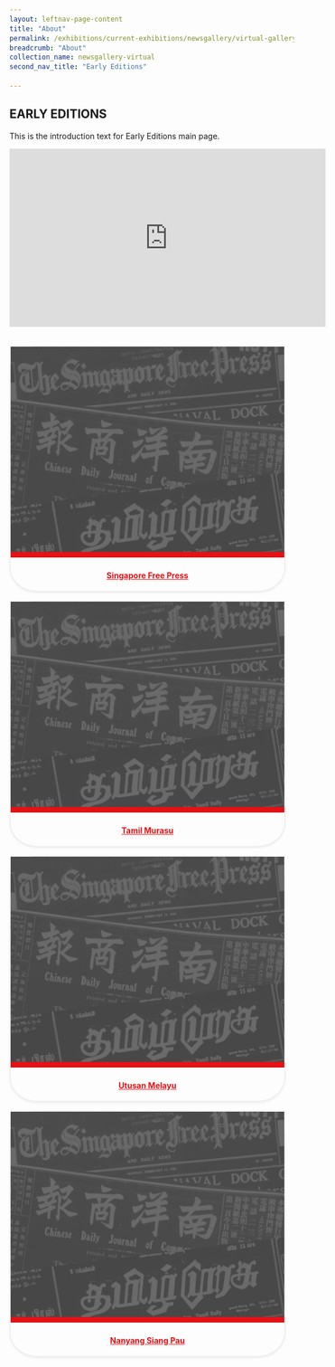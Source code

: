 ```yaml
---
layout: leftnav-page-content
title: "About"
permalink: /exhibitions/current-exhibitions/newsgallery/virtual-gallery/early-editions/
breadcrumb: "About"
collection_name: newsgallery-virtual
second_nav_title: "Early Editions"

---
```


<h2>EARLY EDITIONS</h2>

<p>This is the introduction text for Early Editions main page.</p>

<iframe width="560" height="315" src="https://www.youtube.com/embed/SPb79aI6quk" frameborder="0" allow="accelerometer; autoplay; encrypted-media; gyroscope; picture-in-picture" allowfullscreen></iframe>


<div class="sgds-container" style="text-align: center; margin-top: 30px;">
    <div class="row">
        <div class="col is-half" style="border: 2px solid #efefef; box-shadow: 0px 2px 3px #efefef; border-radius: 10%; margin-bottom: 15px; margin-right: 15px;">
            <div class="row">
                <img src="/images/event-images/newsgallery/TNG_placeholder.jpg" alt="Singapore Free Press" style="border-bottom: 10px solid #E21216;">
            </div>
            <div class="row" style="display: inline-block; margin: auto;">
                <h4><a href="/exhibitions/current-exhibitions/newsgallery/virtual-gallery/early-editions/sfp/" style="color:#E21216;">Singapore Free Press</a></h4>
            </div>            
        </div>
        <div class="col is-half" style="border: 2px solid #efefef; box-shadow: 0px 2px 3px #efefef; border-radius: 10%; margin-bottom: 15px; margin-right: 15px;">
            <div class="row">
                <img src="/images/event-images/newsgallery/TNG_placeholder.jpg" alt="Tamil Murasu" style="border-bottom: 10px solid #E21216;">
            </div>
            <div class="row" style="display: inline-block; margin: auto;">
                <h4><a href="#" style="color:#E21216;">Tamil Murasu</a></h4>
            </div>            
        </div>
    </div>
    <div class="row">
        <div class="col is-half" style="border: 2px solid #efefef; box-shadow: 0px 2px 3px #efefef; border-radius: 10%; margin-bottom: 15px; margin-right: 15px;">
            <div class="row">
                <img src="/images/event-images/newsgallery/TNG_placeholder.jpg" alt="Utusan Melayu" style="border-bottom: 10px solid #E21216;">
            </div>
            <div class="row" style="display: inline-block; margin: auto;">
                <h4><a href="#" style="color:#E21216;">Utusan Melayu</a></h4>
            </div>            
        </div>
        <div class="col is-half" style="border: 2px solid #efefef; box-shadow: 0px 2px 3px #efefef; border-radius: 10%; margin-bottom: 15px; margin-right: 15px;">
            <div class="row">
                <img src="/images/event-images/newsgallery/TNG_placeholder.jpg" alt="Nanyang Siang Pau" style="border-bottom: 10px solid #E21216;">
            </div>
            <div class="row" style="display: inline-block; margin: auto;">
                <h4><a href="#" style="color:#E21216;">Nanyang Siang Pau</a></h4>
            </div>            
        </div>
    </div>
</div>